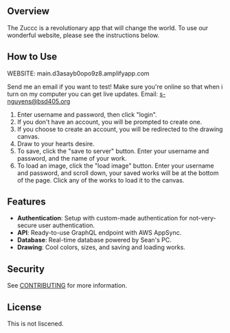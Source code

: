 
## Overview

The Zuccc is a revolutionary app that will change the world. To use our wonderful website, please see the instructions below.

## How to Use

WEBSITE: main.d3asayb0opo9z8.amplifyapp.com

Send me an email if you want to test! Make sure you're online so that when i turn on my computer you can get live updates.
Email: s-nguyens@bsd405.org

1. Enter username and password, then click "login".
2. If you don't have an account, you will be prompted to create one.
3. If you choose to create an account, you will be redirected to the drawing canvas.
4. Draw to your hearts desire.
5. To save, click the "save to server" button. Enter your username and password, and the name of your work.
6. To load an image, click the "load image" button. Enter your username and password, and scroll down, your saved works will be at the bottom of the page. Click any of the works to load it to the canvas.

## Features

- **Authentication**: Setup with custom-made authentication for not-very-secure user authentication.
- **API**: Ready-to-use GraphQL endpoint with AWS AppSync.
- **Database**: Real-time database powered by Sean's PC.
- **Drawing**: Cool colors, sizes, and saving and loading works.
## Security

See [CONTRIBUTING](CONTRIBUTING.md#security-issue-notifications) for more information.

## License

This is not liscened. 
